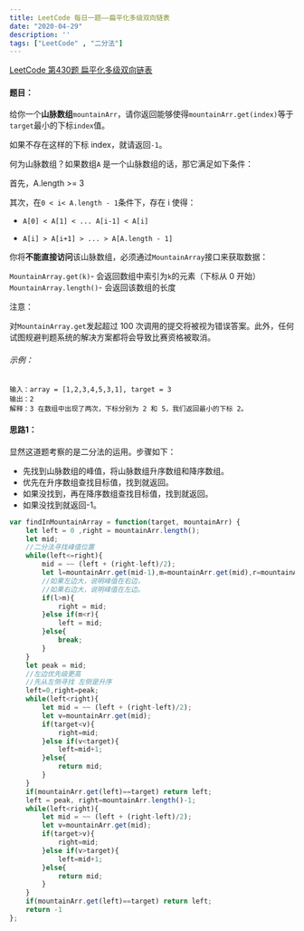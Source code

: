 ```yaml
---
title: LeetCode 每日一题——扁平化多级双向链表
date: "2020-04-29"
description: ''
tags: ["LeetCode" , "二分法"]
---
```



[LeetCode 第430题 扁平化多级双向链表](https://leetcode-cn.com/problems/flatten-a-multilevel-doubly-linked-list/)

#### 题目：

给你一个**山脉数组**`mountainArr`，请你返回能够使得`mountainArr.get(index)`等于`target`最小的下标`index`值。

如果不存在这样的下标 index，就请返回`-1`。

何为山脉数组？如果数组`A` 是一个山脉数组的话，那它满足如下条件：

首先，A.length >= 3

其次，在`0 < i< A.length - 1`条件下，存在 i 使得：

* `A[0] < A[1] < ... A[i-1] < A[i]`

* `A[i] > A[i+1] > ... > A[A.length - 1]`

你将**不能直接访问**该山脉数组，必须通过`MountainArray`接口来获取数据：

`MountainArray.get(k)`- 会返回数组中索引为`k`的元素（下标从 0 开始）
`MountainArray.length()`- 会返回该数组的长度

注意：

对`MountainArray.get`发起超过 100 次调用的提交将被视为错误答案。此外，任何试图规避判题系统的解决方案都将会导致比赛资格被取消。

###### 示例：
```
输入：array = [1,2,3,4,5,3,1], target = 3
输出：2
解释：3 在数组中出现了两次，下标分别为 2 和 5，我们返回最小的下标 2。
```

#### 思路1：
显然这道题考察的是二分法的运用。步骤如下：
- 先找到山脉数组的峰值，将山脉数组升序数组和降序数组。
- 优先在升序数组查找目标值，找到就返回。
- 如果没找到，再在降序数组查找目标值，找到就返回。
- 如果没找到就返回-1。
``` javascript
var findInMountainArray = function(target, mountainArr) {
    let left = 0 ,right = mountainArr.length();
    let mid;
    //二分法寻找峰值位置
    while(left<=right){
        mid = ~~ (left + (right-left)/2);
        let l=mountainArr.get(mid-1),m=mountainArr.get(mid),r=mountainArr.get(mid+1);
        //如果左边大，说明峰值在右边，
        //如果右边大，说明峰值在左边。
        if(l>m){
            right = mid;
        }else if(m<r){
            left = mid;
        }else{
            break;
        }
    }
    let peak = mid;
    //左边优先级更高
    //先从左侧寻找 左侧是升序
    left=0,right=peak;
    while(left<right){
        let mid = ~~ (left + (right-left)/2);
        let v=mountainArr.get(mid);
        if(target<v){
            right=mid;
        }else if(v<target){
            left=mid+1;
        }else{
            return mid;
        }
    }
    if(mountainArr.get(left)==target) return left;
    left = peak, right=mountainArr.length()-1;
    while(left<right){
        let mid = ~~ (left + (right-left)/2);
        let v=mountainArr.get(mid);
        if(target>v){
            right=mid;
        }else if(v>target){
            left=mid+1;
        }else{
            return mid;
        }
    }
    if(mountainArr.get(left)==target) return left;
    return -1
};
```
